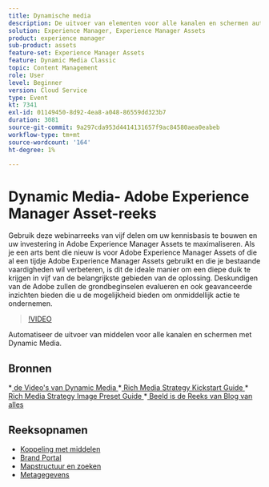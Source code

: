 ```yaml
---
title: Dynamische media
description: De uitvoer van elementen voor alle kanalen en schermen automatiseren
solution: Experience Manager, Experience Manager Assets
product: experience manager
sub-product: assets
feature-set: Experience Manager Assets
feature: Dynamic Media Classic
topic: Content Management
role: User
level: Beginner
version: Cloud Service
type: Event
kt: 7341
exl-id: 01149450-8d92-4ea8-a048-86559dd323b7
duration: 3081
source-git-commit: 9a297cda953d4414131657f9ac84580aea0eabeb
workflow-type: tm+mt
source-wordcount: '164'
ht-degree: 1%

---
```


# Dynamic Media- Adobe Experience Manager Asset-reeks

Gebruik deze webinarreeks van vijf delen om uw kennisbasis te bouwen en uw investering in Adobe Experience Manager Assets te maximaliseren. Als je een arts bent die nieuw is voor Adobe Experience Manager Assets of die al een tijdje Adobe Experience Manager Assets gebruikt en die je bestaande vaardigheden wil verbeteren, is dit de ideale manier om een diepe duik te krijgen in vijf van de belangrijkste gebieden van de oplossing. Deskundigen van de Adobe zullen de grondbeginselen evalueren en ook geavanceerde inzichten bieden die u de mogelijkheid bieden om onmiddellijk actie te ondernemen.

>[!VIDEO](https://video.tv.adobe.com/v/332132/?quality=12&learn=on&hidetitle=true)

Automatiseer de uitvoer van middelen voor alle kanalen en schermen met Dynamic Media.

## Bronnen

*[ de Video&#39;s van Dynamic Media ](https://experienceleague.adobe.com/docs/experience-manager-learn/assets/dynamic-media/dynamic-media-overview-feature-video-use.html#dynamic-media)
*[ Rich Media Strategy Kickstart Guide ](https://www.adobe.com/content/dam/www/us/en/experience-manager/pdfs/dynamic-media-kickstart-guide-2019.pdf)
*[ Rich Media Strategy Image Preset Guide ](https://www.adobe.com/content/dam/www/us/en/experience-manager/pdfs/dynamic-media-image-preset-guide.pdf)
*[ Beeld is de Reeks van Blog van alles ](https://business.adobe.com/blog/basics/image-is-everything-part-1-has-your-rich-media-strategy-expired)

## Reeksopnamen

* [Koppeling met middelen](asset-link.md)
* [Brand Portal](brand-portal.md)
* [Mapstructuur en zoeken](folder-structure-search.md)
* [Metagegevens](metadata.md)

